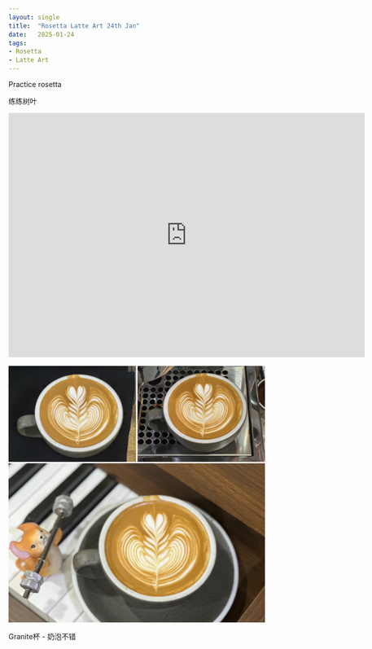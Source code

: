 ```yaml
---
layout: single
title:  "Rosetta Latte Art 24th Jan"
date:   2025-01-24
tags:
- Rosetta
- Latte Art
---
```



Practice rosetta

练练树叶


<div class="embed-container">
  <iframe
      src="https://www.youtube.com/embed/7MC4CztSRM8"
      width="700"
      height="480"
      frameborder="0"
      allowfullscreen="true">
  </iframe>
</div>



![](/assets/img/2025/01/24/876F5B73-487B-461F-B6B2-90B9B84298E0.JPG)


Granite杯 - 奶泡不错

